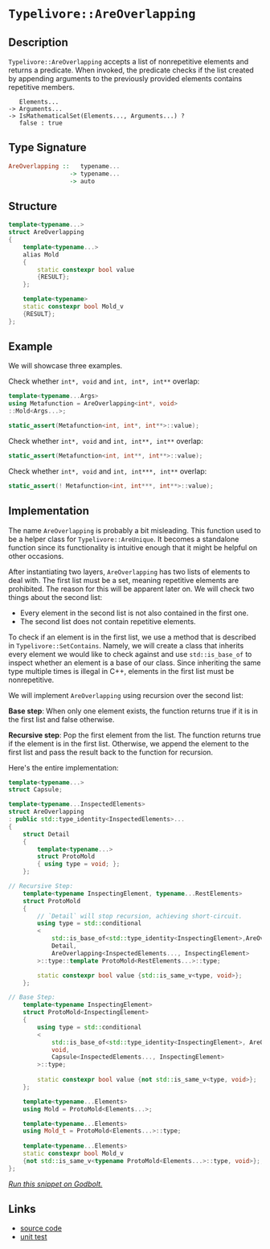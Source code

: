 <!-- Copyright 2024 Feng Mofan
SPDX-License-Identifier: Apache-2.0 -->

# `Typelivore::AreOverlapping`

## Description

`Typelivore::AreOverlapping` accepts a list of nonrepetitive elements and returns a predicate.
When invoked, the predicate checks if the list created by appending arguments to the previously provided elements contains repetitive members.
<pre><code>   Elements...
-> Arguments...
-> IsMathematicalSet(Elements..., Arguments...) ?
   false : true</code></pre>

## Type Signature

```Haskell
AreOverlapping ::   typename...
                 -> typename...
                 -> auto
```

## Structure

```C++
template<typename...>
struct AreOverlapping
{
    template<typename...>
    alias Mold
    {
        static constexpr bool value
        {RESULT};
    };

    template<typename>
    static constexpr bool Mold_v 
    {RESULT};
};
```

## Example

We will showcase three examples.

Check whether `int*, void` and `int, int*, int**` overlap:

```C++
template<typename...Args>
using Metafunction = AreOverlapping<int*, void>
::Mold<Args...>;

static_assert(Metafunction<int, int*, int**>::value);
```

Check whether `int*, void` and `int, int**, int**` overlap:

```C++
static_assert(Metafunction<int, int**, int**>::value);
```

Check whether `int*, void` and `int, int***, int**` overlap:

```C++
static_assert(! Metafunction<int, int***, int**>::value);
```

## Implementation

The name `AreOverlapping` is probably a bit misleading.
This function used to be a helper class for `Typelivore::AreUnique`.
It becomes a standalone function since its functionality is intuitive enough that it might be helpful on other occasions.

After instantiating two layers, `AreOverlapping` has two lists of elements to deal with. The first list must be a set, meaning repetitive elements are prohibited. The reason for this will be apparent later on. We will check two things about the second list:

- Every element in the second list is not also contained in the first one.
- The second list does not contain repetitive elements.

To check if an element is in the first list, we use a method that is described in `Typelivore::SetContains`.
Namely, we will create a class that inherits every element we would like to check against and use `std::is_base_of` to inspect whether an element is a base of our class.
Since inheriting the same type multiple times is illegal in C++, elements in the first list must be nonrepetitive.

We will implement `AreOverlapping` using recursion over the second list:

**Base step**: When only one element exists, the function returns true if it is in the first list and false otherwise.

**Recursive step**: Pop the first element from the list. The function returns true if the element is in the first list. Otherwise, we append the element to the first list and pass the result back to the function for recursion.

Here's the entire implementation:

```C++
template<typename...>
struct Capsule;

template<typename...InspectedElements>
struct AreOverlapping
: public std::type_identity<InspectedElements>...
{
    struct Detail
    {
        template<typename...>
        struct ProtoMold
        { using type = void; };
    };

// Recursive Step:
    template<typename InspectingElement, typename...RestElements>
    struct ProtoMold
    {
        // `Detail` will stop recursion, achieving short-circuit.
        using type = std::conditional
        <
            std::is_base_of<std::type_identity<InspectingElement>,AreOverlapping>::value, 
            Detail, 
            AreOverlapping<InspectedElements..., InspectingElement>
        >::type::template ProtoMold<RestElements...>::type;

        static constexpr bool value {std::is_same_v<type, void>};
    };

// Base Step:
    template<typename InspectingElement>
    struct ProtoMold<InspectingElement>
    {
        using type = std::conditional
        <
            std::is_base_of<std::type_identity<InspectingElement>, AreOverlapping>::value, 
            void,
            Capsule<InspectedElements..., InspectingElement>
        >::type;
        
        static constexpr bool value {not std::is_same_v<type, void>};
    };

    template<typename...Elements>
    using Mold = ProtoMold<Elements...>;

    template<typename...Elements>
    using Mold_t = ProtoMold<Elements...>::type;
    
    template<typename...Elements>
    static constexpr bool Mold_v 
    {not std::is_same_v<typename ProtoMold<Elements...>::type, void>};;
};
```

[*Run this snippet on Godbolt.*](https://godbolt.org/#z:OYLghAFBqd5QCxAYwPYBMCmBRdBLAF1QCcAaPECAMzwBtMA7AQwFtMQByARg9KtQYEAysib0QXACx8BBAKoBnTAAUAHpwAMvAFYTStJg1DIApACYAQuYukl9ZATwDKjdAGFUtAK4sGIAMykrgAyeAyYAHI%2BAEaYxCAArADspAAOqAqETgwe3r566ZmOAqHhUSyx8Qm2mPbFDEIETMQEuT5%2BgXaYDtmNzQSlkTFxiSkKTS1t%2BVy2EwNhQxUjCQCUtqhexMjsHOb%2BYcjeWADUJv5uXo60hACeZ9gmGgCCewdHmKfnBDepmAD6BGITEICnujxeZn2DEOXhOZzcyHG6CwVDBz3BBEwLFSBkx8O%2Bv2YbAAdKS0U9xsQvA5jm4mKkFF56GcrOjnpjsbjMPifoxWJhScSAJIMBS/ByYdDYehsQSg/wPZ6U6kEY5PYiYADyADc4gZUqkwsBwSBjqkvNFrshjkiQCACf88FhBLd4SKxd1MVKZYwCPLsILwSYkqynsdwzbASrjgARTBNOjgiOnENJ5MRjk4ph4r68okCskKtPpyNUmnKYioIgAWU86GL6eDFmOXkyRmODs%2BMeO2tQTpZKZjLIbwaH/lD4IA9JPjgAlbqbTK646NTCpEANzNcnmE/nHd3ixxGaVY32kDt5/mC%2BfjE%2Byv3k5PK8uVmt1kep54l8PT04ANg0OME1oEwAOOAB3OhaEjVBUmODVkEXbJzyYZAEDwTBtSNG0EBIAgAFpkDwLYvEIYkG2TVtsM7M5u1tFABHweoxAoiN4VYkt6LwBQ/miJglD%2BVBUXOeiHT%2BJ1fVdc4D09I0719e5SHVLVdWIfVDSMe47W1MQvEwc8OPTIDgVoAyv2/ZNlJ1PV6Q041pNFQ9JXkuVBXPGSemPH1BEfb8tPtXk7S3bMPgrKtUFrWh63OG8CBcv1AwVILeWHNkw2/cZszwa00FFTFVFSYhjmiVBPB7XSPibLieIUfk/m1Hd9J7PtooeJIx1DZNR1Sl5nl/Cx%2BI%2BVd103LEsxzNwHXzfdHNkrzTx8otzPDZ9VTCt8ordWbPOAeLfPDJtDKo9saP8OiCHQO1cqY7IWOWxtzkMp8LrtbjeMGwThLcUTeXE51HG%2BLaPR2vaFXPKzVPUo1/J07wmqeiNeydUgEfDOkGSZbkHOBr14oUNyZpxuTvIIfaHuwZLfh6izDMyxwcoEcZMAKoqSrK2G9JTCwGCrSNLpAN7arYerGvPJHWu68cPw6oN7uCiapqvUk8bJ47gGOSL0C7Y51oi99zjxxKHiltLk3lrHJsvEllZJ/0GzVjW6wBbXdc1%2BFDcLCmAqpk30oOuWxu3XNd2t4kVaWv3Iyyhm8uZwritK6DNfq057qbHnVWqv4hf%2BBrg75NgddfPXNoN22jcpprxbBdrh19yWJz6gAqFvW7bycp1bgAVbAhC71uO%2Bbtvh8H3qIShGE4XOXLtlSB8I4xQOQsa/NBXVYA7eeB3q3jJgqC8aF6m1iGbINaHzjCAgm7FlryTtN3znX/HPZ68E6eyv5%2BKUFoIB3pp98PtkeEl9zyX2vscMBTcYYVRWD1d%2ByBP4KG/gQX%2Bu8AE9AEMAwQoDBAtxwVfKBSUQAc0wLA328DEHIIgGAMAGs0EHwwQwLBBB8Gt1YYQr2JCyEWA4GsWgnAEi8D8NwXgqBOBuGsNYG0GwtiVUhDwUgBBNC8LWAAaxAH%2BfwxIAAc2ikgaD/AkDQGh/BmG0WYAAnBY/QnBJC8BYBIYxpBhFaFIGIjgvAFAgA0Io5Raw4CwBgIgEAGwCDmhYRQCAaBsR0DiBEfknBVDaL/PhP8khjjAGQNaKQxIzC8ElIQEgTo9D8EECIMQ7ApAyEEIoFQ6gOCuN0DMcCQJ1wiL4QIoRyi3GcE1JccJxwhLHCSSktJGSsnHByWYY4EAPAxPoEVPYXAVi8CUQ03hpAIBIGiYaBZ5BKA7NifEYAUgzB8DoJiYgXiIDRG6dEMIzQbicAUfc5gxAbiamiNoT0zzeDRPvJqBgtAnnrNIFgaIXhgB0loLQLxIiwVYkMMAcQoL8AIUcLqOFrjmYLkxL88gghajdOuNEIE7yPBYG6YCPADj4WqRKkoOMLAkXXCMH4vgBgN4ADUMLgU1ISfFpThCiHEFUoVtS1DdKafoJFKBJGWH0HgaIXjIBrFgvUOF%2BEkS0VMJYawZhXGoFUsQCSKqIBrC6IwlwDB3CeHaHoEICxyiVAKBkLIAgph%2BBmIUd1DBBjOpGDMS19Q%2BiTDtdMGodRehzH9cMeIQa5ier0JlFosaljxotTI7YEgOkcEEc47p7jhnJNSekzJ2TJC5JmbgQpiz5ErN8eslYawECYCYFgeI5rSDqMkFoix/gkiSA0JIMwkgAIaASH%2Bax/COB2NIA4/wXBiR/i4H%2BbRFjtGroSJILgCR%2B1/gLaC9xnjvGNq0P4oJWyQn9MuPsqJqB5lxISRwZoLBtRJHwkwY4hwkWTIscSJd2KmJFMujMIV5TRXSHFUoSVoLdBnJafSX5ub80uNEb0m9qohmvvfZ%2B79Bh2xcH/YBmZczdlxFOJCMwDa1nns2dsh95GyCRMOQskAOGP0/qMERrgPiaC0Eudc25oLXmPPxaJ95nzvkOHxf830gLgXdPBZC6FsL8VYGZUYFFri0WyUxd0nFiE8XwsvkS0FJKyU3ApTsVx1LaUKPpRkTATKWVGnZVQTlCgeWYD5QK%2BF4GRWVKg7ICV9TGkgDOQR4w8qbAkrNWque2RNXarOrqqwlgDWiONaa%2BAFraiyWcBAVwSaZiOrKHG11RRsglbSG6%2BoaaXVBvy4w0NrRw1esjQVhoManUVYTf0GrKb5jlfTTm9Ymxs3LJsXmrpR7ODHA43hrj6siMAeJBoatwG62Lpo34ltbaO2UFzXOhd/7h1JD3UkJI/gR1jp3Yew1nAT0%2BNoxsgJwTQnhLvaxp9bBOCvrGSwBQ2prTalW1ycY%2BStvFLA7ICDQXqnyBg2FnQARSCIbaTwFDs3HscD6WEy4gyqALeICwQHwPQfg5CuMUjjGjmUf8P4XbTb6MMUfcxg5dO2Mg4NPVIjfwIcEE/qTtJ5yBNxCE3ch57zxPS4%2BV8n58K5OCAUyCnTmAIVQrEGp%2BFGmWU2d4Lpno%2BnQWGcuDsBRpmZ2uIs486zVKTX2d4I5xliKtNuZZx5pg3LeX8sYIKuHgWJDBZqcjqVaOotyr1QquLuW3GJcZpwScto0v6sNdlrA8XOtWqKzamrZXFiNdq1Vj17XKu%2Boa4G7PIbE1l6a1GgQrXK/xtmANuvrfU29dG1NhQWbKnY4e%2BhjgJOyfpKByDnsVPMQ04gDWog23lmrL26QVt7aRhdpnSdiL/7GcJCMTu4xjOkhrsHz0jxthT2vebd2gIf4ANcEsTdqxf4khcH0TMGd/gcdD6X023NeTT9j0z0VFSBVJMhnBJAgA%3D%3D%3D)

## Links

- [source code](../../../../conceptrodon/descend/typelivore/are_overlapping.hpp)
- [unit test](../../../../tests/unit/typelivore/are_overlapping.test.hpp)
